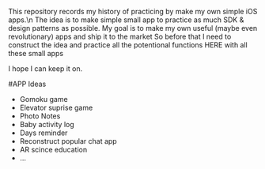 This repository records my history of practicing by make my own simple iOS apps.\n
The idea is to make simple small app to practice as much SDK & design patterns as possible.
My goal is to make my own useful (maybe even revolutionary) apps and ship it to the market
So before that I need to construct the idea and practice all the potentional functions HERE with all these small apps

I hope I can keep it on.

#APP Ideas
- Gomoku game
- Elevator suprise game
- Photo Notes
- Baby activity log
- Days reminder
- Reconstruct popular chat app
- AR scince education
- ...
